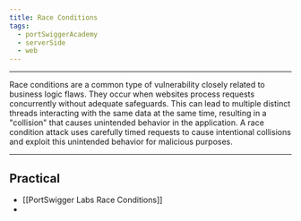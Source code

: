 ```yaml
---
title: Race Conditions
tags:
  - portSwiggerAcademy
  - serverSide
  - web
---
```

---
Race conditions are a common type of vulnerability closely related to business logic flaws. They occur when websites process requests concurrently without adequate safeguards. This can lead to multiple distinct threads interacting with the same data at the same time, resulting in a "collision" that causes unintended behavior in the application. A race condition attack uses carefully timed requests to cause intentional collisions and exploit this unintended behavior for malicious purposes.

---
## Practical
- [[PortSwigger Labs Race Conditions]]
- 